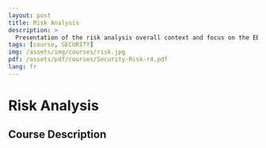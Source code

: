 ```yaml
---
layout: post
title: Risk Analysis
description: >
  Presentation of the risk analysis overall context and focus on the EBIOS methodology
tags: [course, SECURITY]
img: /assets/img/courses/risk.jpg
pdf: /assets/pdf/courses/Security-Risk-r4.pdf
lang: fr
---
```

# Risk Analysis
## Course Description
